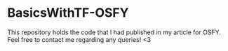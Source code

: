 # BasicsWithTF-OSFY
This repository holds the code that I had published in my article for OSFY. Feel free to contact me regarding any queries! &lt;3
